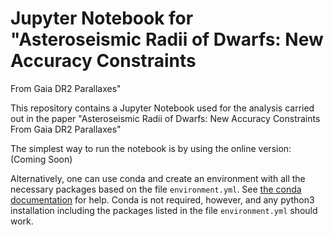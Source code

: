 # Jupyter Notebook for "Asteroseismic Radii of Dwarfs: New Accuracy Constraints
From Gaia DR2 Parallaxes"

This repository contains a Jupyter Notebook used for the analysis carried out in
the paper "Asteroseismic Radii of Dwarfs: New Accuracy Constraints From Gaia DR2 Parallaxes"

The simplest way to run the notebook is by using the online version:
(Coming Soon)

Alternatively, one can use conda and create an environment
with all the necessary packages based on the file `environment.yml`.
See [the conda documentation](https://conda.io/docs/user-guide/tasks/manage-environments.html#creating-an-environment-from-an-environment-yml-file)
for help.
Conda is not required, however, and any python3 installation including the packages
listed in the file `environment.yml` should work.

